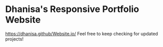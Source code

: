 # Dhanisa's Responsive Portfolio Website
https://dhanisa.github/Website.io/
Feel free to keep checking for updated projects!

